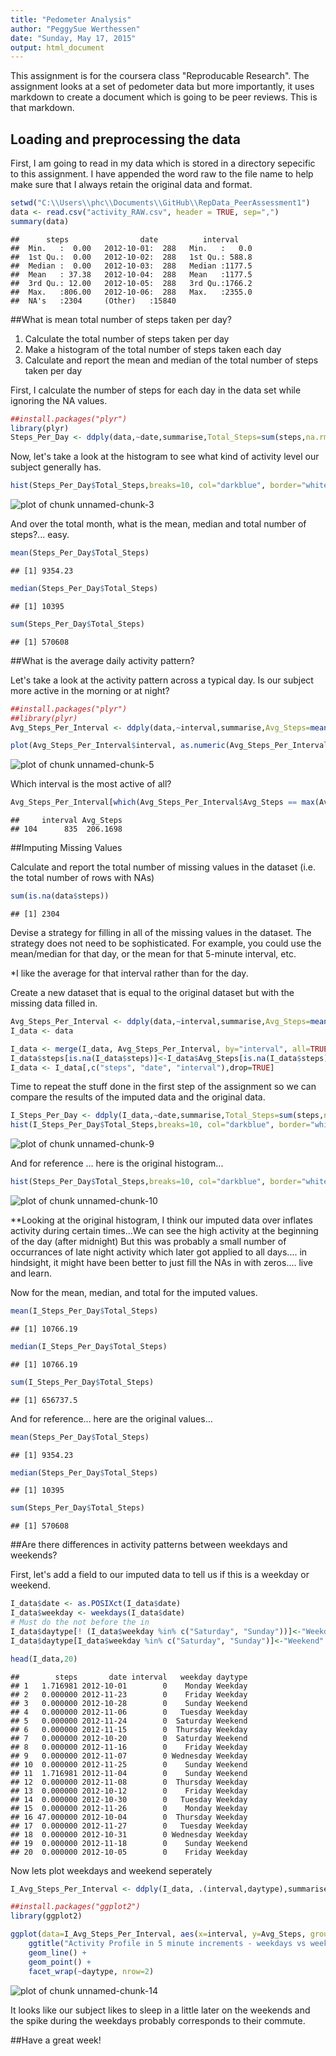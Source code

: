 ```yaml
---
title: "Pedometer Analysis"
author: "PeggySue Werthessen"
date: "Sunday, May 17, 2015"
output: html_document
---
```


This assignment is for the coursera class "Reproducable Research".  The assignment looks at a set of pedometer data but more importantly, it uses markdown to create a document which is going to be peer reviews.  This is that markdown.

## Loading and preprocessing the data

First, I am going to read in my data which is stored in a directory sepecific to this assignment.  I have appended the word raw to the file name to help make sure that I always retain the original data and format.


```r
setwd("C:\\Users\\phc\\Documents\\GitHub\\RepData_PeerAssessment1")
data <- read.csv("activity_RAW.csv", header = TRUE, sep=",")
summary(data)
```

```
##      steps                date          interval     
##  Min.   :  0.00   2012-10-01:  288   Min.   :   0.0  
##  1st Qu.:  0.00   2012-10-02:  288   1st Qu.: 588.8  
##  Median :  0.00   2012-10-03:  288   Median :1177.5  
##  Mean   : 37.38   2012-10-04:  288   Mean   :1177.5  
##  3rd Qu.: 12.00   2012-10-05:  288   3rd Qu.:1766.2  
##  Max.   :806.00   2012-10-06:  288   Max.   :2355.0  
##  NA's   :2304     (Other)   :15840
```


##What is mean total number of steps taken per day?

1. Calculate the total number of steps taken per day
2. Make a histogram of the total number of steps taken each day
3. Calculate and report the mean and median of the total number of steps taken per day


First, I calculate the number of steps for each day in the data set while ignoring the NA values.  


```r
##install.packages("plyr")
library(plyr)
Steps_Per_Day <- ddply(data,~date,summarise,Total_Steps=sum(steps,na.rm=TRUE))
```

Now, let's take a look at the histogram to see what kind of activity level our subject generally has.


```r
hist(Steps_Per_Day$Total_Steps,breaks=10, col="darkblue", border="white",main="Number of Steps per Day", xlab="Total Steps")
```

![plot of chunk unnamed-chunk-3](figure/unnamed-chunk-3-1.png) 

And over the total month, what is the mean, median and total number of steps?... easy.


```r
mean(Steps_Per_Day$Total_Steps)
```

```
## [1] 9354.23
```

```r
median(Steps_Per_Day$Total_Steps)
```

```
## [1] 10395
```

```r
sum(Steps_Per_Day$Total_Steps)
```

```
## [1] 570608
```

##What is the average daily activity pattern?

Let's take a look at the activity pattern across a typical day.  Is our subject more active in the morning or at night?  



```r
##install.packages("plyr")
##library(plyr)
Avg_Steps_Per_Interval <- ddply(data,~interval,summarise,Avg_Steps=mean(steps,na.rm=TRUE))

plot(Avg_Steps_Per_Interval$interval, as.numeric(Avg_Steps_Per_Interval$Avg_Steps), type = "l", xlab="5 Minute Interval", ylab="Avg # Steps Across All Days", main="Typical Daily Activity Pattern")
```

![plot of chunk unnamed-chunk-5](figure/unnamed-chunk-5-1.png) 

Which interval is the most active of all?


```r
Avg_Steps_Per_Interval[which(Avg_Steps_Per_Interval$Avg_Steps == max(Avg_Steps_Per_Interval$Avg_Steps)),]
```

```
##     interval Avg_Steps
## 104      835  206.1698
```


##Imputing Missing Values

Calculate and report the total number of missing values in the dataset (i.e. the total number of rows with NAs) 


```r
sum(is.na(data$steps))
```

```
## [1] 2304
```

Devise a strategy for filling in all of the missing values in the dataset. The strategy does not need to be sophisticated. For example, you could use the mean/median for that day, or the mean for that 5-minute interval, etc.

*I like the average for that interval rather than for the day.

Create a new dataset that is equal to the original dataset but with the missing data filled in.


```r
Avg_Steps_Per_Interval <- ddply(data,~interval,summarise,Avg_Steps=mean(steps,na.rm=TRUE))
I_data <- data

I_data <- merge(I_data, Avg_Steps_Per_Interval, by="interval", all=TRUE)
I_data$steps[is.na(I_data$steps)]<-I_data$Avg_Steps[is.na(I_data$steps)]
I_data <- I_data[,c("steps", "date", "interval"),drop=TRUE]
```


Time to repeat the stuff done in the first step of the assignment so we can compare the results of the imputed data and the original data.


```r
I_Steps_Per_Day <- ddply(I_data,~date,summarise,Total_Steps=sum(steps,na.rm=TRUE))
hist(I_Steps_Per_Day$Total_Steps,breaks=10, col="darkblue", border="white",main="Number of Steps per Day in IMPUTED Data", xlab="Total Steps")
```

![plot of chunk unnamed-chunk-9](figure/unnamed-chunk-9-1.png) 


And for reference ... here is the original histogram...



```r
hist(Steps_Per_Day$Total_Steps,breaks=10, col="darkblue", border="white",main="Number of Steps per Day", xlab="Total Steps")
```

![plot of chunk unnamed-chunk-10](figure/unnamed-chunk-10-1.png) 


**Looking at the original histogram, I think our imputed data over inflates activity during certain times...We can see the high activity at the beginning of the day (after midnight)  But this was probably a small number of occurrances of late night activity which later got applied to all days.... in hindsight, it might have been better to just fill the NAs in with zeros.... live and learn.


Now for the mean, median, and total for the imputed values.  


```r
mean(I_Steps_Per_Day$Total_Steps)
```

```
## [1] 10766.19
```

```r
median(I_Steps_Per_Day$Total_Steps)
```

```
## [1] 10766.19
```

```r
sum(I_Steps_Per_Day$Total_Steps)
```

```
## [1] 656737.5
```

And for reference... here are the original values...

```r
mean(Steps_Per_Day$Total_Steps)
```

```
## [1] 9354.23
```

```r
median(Steps_Per_Day$Total_Steps)
```

```
## [1] 10395
```

```r
sum(Steps_Per_Day$Total_Steps)
```

```
## [1] 570608
```


##Are there differences in activity patterns between weekdays and weekends?

First, let's add a field to our imputed data to tell us if this is a weekday or weekend.


```r
I_data$date <- as.POSIXct(I_data$date)
I_data$weekday <- weekdays(I_data$date)
# Must do the not before the in
I_data$daytype[! (I_data$weekday %in% c("Saturday", "Sunday"))]<-"Weekday"
I_data$daytype[I_data$weekday %in% c("Saturday", "Sunday")]<-"Weekend"

head(I_data,20)
```

```
##        steps       date interval   weekday daytype
## 1   1.716981 2012-10-01        0    Monday Weekday
## 2   0.000000 2012-11-23        0    Friday Weekday
## 3   0.000000 2012-10-28        0    Sunday Weekend
## 4   0.000000 2012-11-06        0   Tuesday Weekday
## 5   0.000000 2012-11-24        0  Saturday Weekend
## 6   0.000000 2012-11-15        0  Thursday Weekday
## 7   0.000000 2012-10-20        0  Saturday Weekend
## 8   0.000000 2012-11-16        0    Friday Weekday
## 9   0.000000 2012-11-07        0 Wednesday Weekday
## 10  0.000000 2012-11-25        0    Sunday Weekend
## 11  1.716981 2012-11-04        0    Sunday Weekend
## 12  0.000000 2012-11-08        0  Thursday Weekday
## 13  0.000000 2012-10-12        0    Friday Weekday
## 14  0.000000 2012-10-30        0   Tuesday Weekday
## 15  0.000000 2012-11-26        0    Monday Weekday
## 16 47.000000 2012-10-04        0  Thursday Weekday
## 17  0.000000 2012-11-27        0   Tuesday Weekday
## 18  0.000000 2012-10-31        0 Wednesday Weekday
## 19  0.000000 2012-11-18        0    Sunday Weekend
## 20  0.000000 2012-10-05        0    Friday Weekday
```

Now lets plot weekdays and weekend seperately


```r
I_Avg_Steps_Per_Interval <- ddply(I_data, .(interval,daytype),summarise,Avg_Steps=mean(steps))

##install.packages("ggplot2")
library(ggplot2)

ggplot(data=I_Avg_Steps_Per_Interval, aes(x=interval, y=Avg_Steps, group=daytype, colour=daytype)) +
    ggtitle("Activity Profile in 5 minute increments - weekdays vs weekends") +
    geom_line() +
    geom_point() +
    facet_wrap(~daytype, nrow=2)
```

![plot of chunk unnamed-chunk-14](figure/unnamed-chunk-14-1.png) 

It looks like our subject likes to sleep in a little later on the weekends and the spike during the weekdays probably corresponds to their commute.

##Have a great week!
